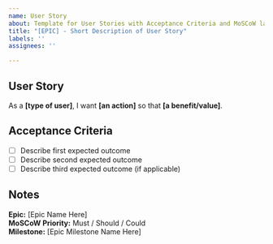 ```yaml
---
name: User Story
about: Template for User Stories with Acceptance Criteria and MoSCoW labels
title: "[EPIC] - Short Description of User Story"
labels: ''
assignees: ''

---
```


## User Story
As a **[type of user]**, I want **[an action]** so that **[a benefit/value]**.

## Acceptance Criteria
- [ ] Describe first expected outcome
- [ ] Describe second expected outcome
- [ ] Describe third expected outcome (if applicable)

## Notes
**Epic:** [Epic Name Here]  
**MoSCoW Priority:** Must / Should / Could  
**Milestone:** [Epic Milestone Name Here]
